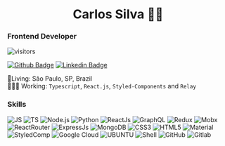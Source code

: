 <h1 color="black" align="center">Carlos Silva 🏴‍☠️</h1>

### Frontend Developer

![visitors](https://visitor-badge.laobi.icu/badge?page_id=carlosqsilva.carlosqsilva)

[![Github Badge](https://img.shields.io/badge/-Github-000?style=flat-square&logo=Github&logoColor=white&link=https://github.com/carlosqsilva)](https://github.com/carlosqsilva)
[![Linkedin Badge](https://img.shields.io/badge/-LinkedIn-blue?style=flat-square&logo=Linkedin&logoColor=white&link=https://www.linkedin.com/in/carlosqsilva/)](https://www.linkedin.com/in/carlosqsilva/)

📍Living: São Paulo, SP, Brazil <br/> 
👨🏾‍💻 Working: `Typescript`, `React.js`, `Styled-Components` and `Relay`

### Skills

<p>
  <img alt="JS" src="https://img.shields.io/badge/JavaScript-F7DF1E?style=for-the-badge&logo=javascript&logoColor=black"/>
  <img alt="TS" src="https://img.shields.io/badge/TypeScript-3178c6?style=for-the-badge&logo=typescript&logoColor=white"/>
  <img alt="Node.js" src="https://img.shields.io/badge/Node.js-43853D?style=for-the-badge&logo=node.js&logoColor=white"/>
  <img alt="Python" src="https://img.shields.io/badge/Python-14354C?style=for-the-badge&logo=python&logoColor=white"/>
  <img alt="ReactJs" src="https://img.shields.io/badge/React-20232A?style=for-the-badge&logo=react&logoColor=61DAFB"/>
  <img alt="GraphQL" src="https://img.shields.io/badge/GraphQL-e10098?style=for-the-badge&logo=graphql&logoColor=fff"/>
  <img alt="Redux" src="https://img.shields.io/badge/Redux-593D88?style=for-the-badge&logo=redux&logoColor=white"/>
  <img alt="Mobx" src="https://img.shields.io/badge/Mobx-121011?style=for-the-badge&logo=data%3Aimage%2Fpng%3Bbase64%2CiVBORw0KGgoAAAANSUhEUgAAACgAAAAoCAYAAACM%2FrhtAAAABGdBTUEAALGPC%2FxhBQAAACBjSFJNAAB6JgAAgIQAAPoAAACA6AAAdTAAAOpgAAA6mAAAF3CculE8AAAABmJLR0QA%2FwD%2FAP%2BgvaeTAAAAB3RJTUUH5QEKDxIHNUxLCAAAB2hJREFUWMOdmN%2BLXVcVxz9r73Puz7nJtGlJOiqhtkmjtKJJRbEV6aAtio%2Fig7RQC4U%2BCHnro%2F4BIhLQZxWkKNLXQk0NqK31IakTYqVIkpJOQzv5MZ3Mrzv33nP28uH82vucc83oJZl97r57r%2F3d37XWd6995Mqz9wNAH9hlBFhVFBSl%2BGjxL%2F%2BqiECnQzVCtRgJqsFYLU1o0QVo3ub9CqoqKqQnTnxha%2BPmKoIQ5WbuZcxpYBmKPkFKkwKiiAey7C96RChXrM9F88Ybn9vMvmb9IsJo2E%2Fu3PzwnCBngPVoW3ZZ0MFp4MfFpoO12j75Ok7BmmxssXQDR9t0aZ%2FT73YYdLsATypKPIx%2FYkY6HAmyXC5cQyI%2BKimGZH%2Bd03CS%2BL%2Fmc6WyIlJfpDRIr9NhNBggIoXLl6fbs5FBsEBUxyYNsM0B6sKxwZTafKm33pxuJ2Y07PvgUDRC1ZrM%2Bd7UfbOYuUm1NslnUcQz7duvxsdRxGjQx4jxwWW2QY0Ea4cg21msACiCa2VRWqfVWYwjy2g4wBgfnBf%2Fqpg55mqEyFz3Vckkre4rWQx2DpG1LAz62Aa4QooyFTDBnltYzLh2Yeu5umCwSXn4nKcVqMMILPS7RDYEhweu%2BBpVxjQwrfmCdvEwEnerHc72SO7c8Ixl%2F414kkFNSgTAYBePYOIug16XOI7Q6QTdvJGD1AaDkGevlrvUXMMEcEinz%2F0v%2FJTuw4%2BjaYIAe1f%2FwdovX8JNdio9dGCsx6LWxVuRzoD7nv8Z3c%2BexIiAsSTvv8POr34Ek91WcErOYENXBUQFXMLuylmmH76H9BY48I0fYBcPg5ggTgs5LA6GhhAriDFEi0ewgwNM3v49ureDu72Kpskc9%2BYMhm4NjyhNZmz%2B6TeoS4kOfZrhyWdqCZWhykIzm9sImTwu%2B90O1hjc9jqT139Bun4dxKBiWt1bWDJzFKFKGGMQYxFjaBcRqaRB2jO51%2B3Q7cSlYRUDxmYtGkiLlglDJTPsQ8OaXRJkdpDN%2BQKijm4c0evE%2BYLez3lsVmJfiLMn1r6Lw0CsEkZUwvgsPibi4PJzxEvH2PrzK8yuXYTIZiy6FPvAMUZP%2FRD7ySrTt17xijdtslUVYo2yzNTXbRdtqcsapDM6nzrO4jMvMjz17SJZy5X7jy6z8PRL2CPH0HRWLO%2BBrFD6NWQFLvtmpIbDd7W0YCt%2Fd47xP%2F8C6ug98hXoDnGaHetRb8Dgc0%2BAOmbv%2FRVcWrrRZ07r4FqE2iBy98qljVtjmFxdYfbx%2B3SPPkZ8%2BEHS1GENDA4fJX7wJO7mNdIPLpKFei1QvNMjlBm8tkgS%2F6zdL4sipBsfM%2F7Xm9jRvfRPfA1RoRtFxA89jtyzxOzfb5FurIGn3UXE%2BadHxWAVo0VFY7wV90NjQKimCTvvvI6mCcMvfZN4cACiLtHnl8ElzC6dhVyIA%2F7UZ5BWcEV%2F5CdvdQZTXSOQei1TsWwsk8vnmV67RO%2FYl4kfeBhNdoiOf5Vk9V2SqxdyIfZcGDAoJVNtMkPBYOXe%2F5VFwW2vM77wGmZwkO6jT2Ee%2BTpy8AizlddwW7czpv0bouIxGIKjBi7XwYKn8BwNWWzxb95ExjJZOUv69IsMnvgeOpvgNm8wvfjHMthVQbwgLF1eA1d3b3WSNESu%2Bdi8ZAiRtdgoYvbRFfZW3iBeOk7n6GPMLr1BunYZFRMKsUdjJjH%2FHVxesFYA6ueoD01CbETGZNWwgqZTdt5%2BFbd5i3TzFuO%2Fv4omMwoKSxCUXV6rwfkbXvzVO%2BpqkMqqpu5jAWsMUoADEMv08nlu%2Fvw5FHDX36VjjLdQ856teT2mdVA10Y5az%2BCCJs2qUXUpaEqR08YYHOHKmkyZXLmAqiLWEndN5gnN3Fl5QLMa0KVZXemVW40ThaJYmPMmQKIOwye%2FT3TfZzC9BezoEG7rVjk2KAAgXzDDnDrN3jr4jAFm4RDD75xG97ZJbq%2By%2B%2Bbv0GTacqKUJX9erXjvSXJ1QmzE4IvfovPQKXApbrxFunEjC3A%2F4AMXZWbSVDH5RUXzVE7vrGHuWaJ36ruIiZheOc%2Fu3%2F5wdwbbCBQEne2x%2FuuXkU4vu0cgmYxMxyG4RpZC6iAqk0NgOmbzty9D1Ck352Z7uOleYKOeQFEAqPa2CVXcxhoiUsZccR2onjUotYqTwrnsrmKKMU5JPvmojMkqOKS0URdtbSZJM5ONteWOCp0KuAuKgMrHDsWlILZaOCv3vQ36V9e6R3K7RvDvD2HZYowJDWgNSvUGMnRT3pG6%2BULcuCD5bVnyq1%2FNeA9CFuABuDBj54LzKHUpZULVhTjc4LyqOguR4H2TQJ4QPqb9gcPv1ywGnWdjXvU8v3BViYAUSCA84qrN7R9cPZNdftsTy77BebVhokpqxmO2gHN4n5r8tjIU9ocxWsYbkKb5tDlCXNdPL2bPxTFb0WAAwJl8fPYSPcjYdq3zS6YguwMaFad4mT7%2Fku5VNokq54AzsxnI9ReWfJeOVLHZBv8%2F1%2FrsFS9oOnFxtN%2FVtQKaWstWkmQm%2FgMyQFdaCk7%2FfQAAACV0RVh0ZGF0ZTpjcmVhdGUAMjAyMS0wMS0xMFQxNDo0NzozOSswMDowMF9U6AIAAAAldEVYdGRhdGU6bW9kaWZ5ADIwMjEtMDEtMTBUMTQ6NDc6MzkrMDA6MDAuCVC%2BAAAAAElFTkSuQmCC%0A"/>
  <img alt="ReactRouter" src="https://img.shields.io/badge/React_Router-CA4245?style=for-the-badge&logo=react-router&logoColor=white"/>
  <img alt="ExpressJs" src="https://img.shields.io/badge/Express.js-404D59?style=for-the-badge&logo=express"/>
  <img alt="MongoDB" src="https://img.shields.io/badge/MongoDB-4EA94B?style=for-the-badge&logo=mongodb&logoColor=white"/>
  <img alt="CSS3" src="https://img.shields.io/badge/CSS-239120?&style=for-the-badge&logo=css3&logoColor=white"/>
  <img alt="HTML5" src="https://img.shields.io/badge/HTML5-E34F26?style=for-the-badge&logo=html5&logoColor=white"/>
  <img alt="Material" src="https://img.shields.io/badge/Material--UI-0081CB?style=for-the-badge&logo=material-ui&logoColor=white"/>
  <img alt="StyledComp" src="https://img.shields.io/badge/styled--components-DB7093?style=for-the-badge&logo=styled-components&logoColor=white"/>
  <img alt="Google Cloud" src="https://img.shields.io/badge/Google_Cloud-4285F4?style=for-the-badge&logo=google-cloud&logoColor=white"/>
  <img alt="UBUNTU" src="https://img.shields.io/badge/Ubuntu-E95420?style=for-the-badge&logo=ubuntu&logoColor=white"/>
  <img alt="Shell" src="https://img.shields.io/badge/Shell_Script-121011?style=for-the-badge&logo=gnu-bash&logoColor=white"/>
  <img alt="GitHub" src="https://img.shields.io/badge/GitHub-100000?style=for-the-badge&logo=github&logoColor=white"/>
  <img alt="Gitlab" src="https://img.shields.io/badge/Gitlab-100000?style=for-the-badge&logo=gitlab&logoColor=white"/>
</p>
